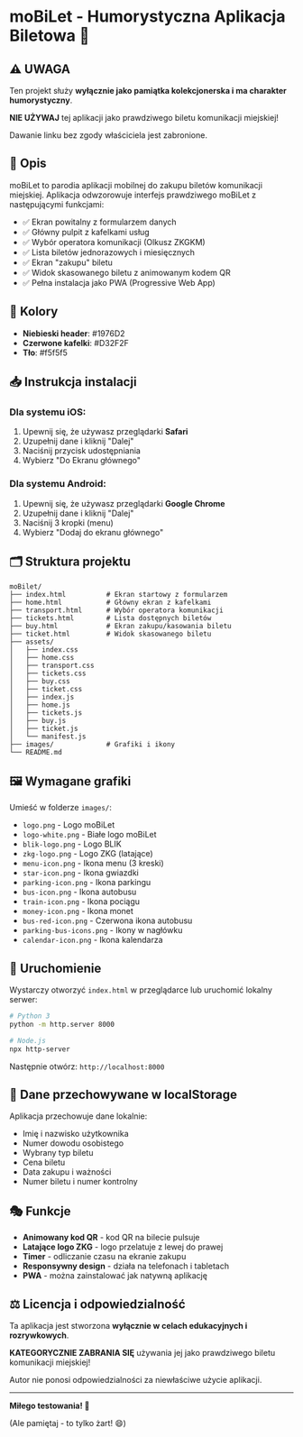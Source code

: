 # moBiLet - Humorystyczna Aplikacja Biletowa 🎫

## ⚠️ UWAGA
Ten projekt służy **wyłącznie jako pamiątka kolekcjonerska i ma charakter humorystyczny**. 

**NIE UŻYWAJ** tej aplikacji jako prawdziwego biletu komunikacji miejskiej!

Dawanie linku bez zgody właściciela jest zabronione.

## 📱 Opis

moBiLet to parodia aplikacji mobilnej do zakupu biletów komunikacji miejskiej. Aplikacja odwzorowuje interfejs prawdziwego moBiLet z następującymi funkcjami:

- ✅ Ekran powitalny z formularzem danych
- ✅ Główny pulpit z kafelkami usług
- ✅ Wybór operatora komunikacji (Olkusz ZKGKM)
- ✅ Lista biletów jednorazowych i miesięcznych
- ✅ Ekran "zakupu" biletu
- ✅ Widok skasowanego biletu z animowanym kodem QR
- ✅ Pełna instalacja jako PWA (Progressive Web App)

## 🎨 Kolory

- **Niebieski header**: #1976D2
- **Czerwone kafelki**: #D32F2F
- **Tło**: #f5f5f5

## 📥 Instrukcja instalacji

### Dla systemu iOS:
1. Upewnij się, że używasz przeglądarki **Safari**
2. Uzupełnij dane i kliknij "Dalej"
3. Naciśnij przycisk udostępniania
4. Wybierz "Do Ekranu głównego"

### Dla systemu Android:
1. Upewnij się, że używasz przeglądarki **Google Chrome**
2. Uzupełnij dane i kliknij "Dalej"
3. Naciśnij 3 kropki (menu)
4. Wybierz "Dodaj do ekranu głównego"

## 🗂️ Struktura projektu

```
moBilet/
├── index.html          # Ekran startowy z formularzem
├── home.html           # Główny ekran z kafelkami
├── transport.html      # Wybór operatora komunikacji
├── tickets.html        # Lista dostępnych biletów
├── buy.html            # Ekran zakupu/kasowania biletu
├── ticket.html         # Widok skasowanego biletu
├── assets/
│   ├── index.css
│   ├── home.css
│   ├── transport.css
│   ├── tickets.css
│   ├── buy.css
│   ├── ticket.css
│   ├── index.js
│   ├── home.js
│   ├── tickets.js
│   ├── buy.js
│   ├── ticket.js
│   └── manifest.js
├── images/             # Grafiki i ikony
└── README.md
```

## 🖼️ Wymagane grafiki

Umieść w folderze `images/`:
- `logo.png` - Logo moBiLet
- `logo-white.png` - Białe logo moBiLet
- `blik-logo.png` - Logo BLIK
- `zkg-logo.png` - Logo ZKG (latające)
- `menu-icon.png` - Ikona menu (3 kreski)
- `star-icon.png` - Ikona gwiazdki
- `parking-icon.png` - Ikona parkingu
- `bus-icon.png` - Ikona autobusu
- `train-icon.png` - Ikona pociągu
- `money-icon.png` - Ikona monet
- `bus-red-icon.png` - Czerwona ikona autobusu
- `parking-bus-icons.png` - Ikony w nagłówku
- `calendar-icon.png` - Ikona kalendarza

## 🚀 Uruchomienie

Wystarczy otworzyć `index.html` w przeglądarce lub uruchomić lokalny serwer:

```bash
# Python 3
python -m http.server 8000

# Node.js
npx http-server
```

Następnie otwórz: `http://localhost:8000`

## 💾 Dane przechowywane w localStorage

Aplikacja przechowuje dane lokalnie:
- Imię i nazwisko użytkownika
- Numer dowodu osobistego
- Wybrany typ biletu
- Cena biletu
- Data zakupu i ważności
- Numer biletu i numer kontrolny

## 🎭 Funkcje

- **Animowany kod QR** - kod QR na bilecie pulsuje
- **Latające logo ZKG** - logo przelatuje z lewej do prawej
- **Timer** - odliczanie czasu na ekranie zakupu
- **Responsywny design** - działa na telefonach i tabletach
- **PWA** - można zainstalować jak natywną aplikację

## ⚖️ Licencja i odpowiedzialność

Ta aplikacja jest stworzona **wyłącznie w celach edukacyjnych i rozrywkowych**.

**KATEGORYCZNIE ZABRANIA SIĘ** używania jej jako prawdziwego biletu komunikacji miejskiej!

Autor nie ponosi odpowiedzialności za niewłaściwe użycie aplikacji.

---

**Miłego testowania! 🎉**

(Ale pamiętaj - to tylko żart! 😄)
